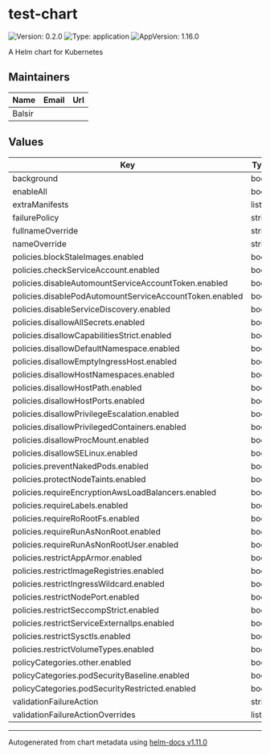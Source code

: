 # test-chart

![Version: 0.2.0](https://img.shields.io/badge/Version-0.2.0-informational?style=flat-square) ![Type: application](https://img.shields.io/badge/Type-application-informational?style=flat-square) ![AppVersion: 1.16.0](https://img.shields.io/badge/AppVersion-1.16.0-informational?style=flat-square)

A Helm chart for Kubernetes

## Maintainers

| Name | Email | Url |
| ---- | ------ | --- |
| Balsir |  |  |

## Values

| Key | Type | Default | Description |
|-----|------|---------|-------------|
| background | bool | `true` |  |
| enableAll | bool | `false` |  |
| extraManifests | list | `[]` |  |
| failurePolicy | string | `"Fail"` |  |
| fullnameOverride | string | `""` |  |
| nameOverride | string | `""` |  |
| policies.blockStaleImages.enabled | bool | `false` |  |
| policies.checkServiceAccount.enabled | bool | `false` |  |
| policies.disableAutomountServiceAccountToken.enabled | bool | `false` |  |
| policies.disablePodAutomountServiceAccountToken.enabled | bool | `false` |  |
| policies.disableServiceDiscovery.enabled | bool | `false` |  |
| policies.disallowAllSecrets.enabled | bool | `false` |  |
| policies.disallowCapabilitiesStrict.enabled | bool | `false` |  |
| policies.disallowDefaultNamespace.enabled | bool | `false` |  |
| policies.disallowEmptyIngressHost.enabled | bool | `false` |  |
| policies.disallowHostNamespaces.enabled | bool | `false` |  |
| policies.disallowHostPath.enabled | bool | `false` |  |
| policies.disallowHostPorts.enabled | bool | `false` |  |
| policies.disallowPrivilegeEscalation.enabled | bool | `false` |  |
| policies.disallowPrivilegedContainers.enabled | bool | `false` |  |
| policies.disallowProcMount.enabled | bool | `false` |  |
| policies.disallowSELinux.enabled | bool | `false` |  |
| policies.preventNakedPods.enabled | bool | `false` |  |
| policies.protectNodeTaints.enabled | bool | `false` |  |
| policies.requireEncryptionAwsLoadBalancers.enabled | bool | `false` |  |
| policies.requireLabels.enabled | bool | `false` |  |
| policies.requireRoRootFs.enabled | bool | `false` |  |
| policies.requireRunAsNonRoot.enabled | bool | `false` |  |
| policies.requireRunAsNonRootUser.enabled | bool | `false` |  |
| policies.restrictAppArmor.enabled | bool | `false` |  |
| policies.restrictImageRegistries.enabled | bool | `false` |  |
| policies.restrictIngressWildcard.enabled | bool | `false` |  |
| policies.restrictNodePort.enabled | bool | `false` |  |
| policies.restrictSeccompStrict.enabled | bool | `false` |  |
| policies.restrictServiceExternalIps.enabled | bool | `false` |  |
| policies.restrictSysctls.enabled | bool | `false` |  |
| policies.restrictVolumeTypes.enabled | bool | `false` |  |
| policyCategories.other.enabled | bool | `false` |  |
| policyCategories.podSecurityBaseline.enabled | bool | `false` |  |
| policyCategories.podSecurityRestricted.enabled | bool | `false` |  |
| validationFailureAction | string | `"Audit"` |  |
| validationFailureActionOverrides | list | `[]` |  |

----------------------------------------------
Autogenerated from chart metadata using [helm-docs v1.11.0](https://github.com/norwoodj/helm-docs/releases/v1.11.0)
